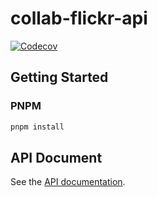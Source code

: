 # collab-flickr-api

[![Codecov](https://codecov.io/gh/moontai0724/collab-flickr-api/graph/badge.svg)](https://codecov.io/gh/moontai0724/collab-flickr-api)

## Getting Started

### PNPM

```bash
pnpm install
```

## API Document

See the [API documentation](https://moontai0724.github.io/collab-flickr-api/).
